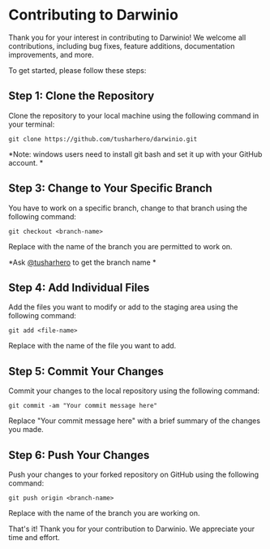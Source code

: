 # Contributing to Darwinio

Thank you for your interest in contributing to Darwinio! We welcome all contributions, including bug fixes, feature additions, documentation improvements, and more.

To get started, please follow these steps:
## Step 1: Clone the Repository

Clone the repository to your local machine using the following command in your terminal:

```
git clone https://github.com/tusharhero/darwinio.git

```

*Note: windows users need to install git bash and set it up with your GitHub account. *

## Step 3: Change to Your Specific Branch

You have to work on a specific branch, change to that branch using the following command:

```
git checkout <branch-name>
```

Replace <branch-name> with the name of the branch you are permitted to work on.

*Ask [@tusharhero](https://github.com/tusharhero) to get the branch name *

## Step 4: Add Individual Files

Add the files you want to modify or add to the staging area using the following command:

```
git add <file-name>
```

Replace <file-name> with the name of the file you want to add.

## Step 5: Commit Your Changes

Commit your changes to the local repository using the following command:

```
git commit -am "Your commit message here"
```

Replace "Your commit message here" with a brief summary of the changes you made.

## Step 6: Push Your Changes

Push your changes to your forked repository on GitHub using the following command:

```
git push origin <branch-name>
```

Replace <branch-name> with the name of the branch you are working on.

That's it! Thank you for your contribution to Darwinio. We appreciate your time and effort.
